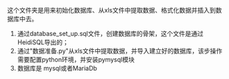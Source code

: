 这个文件夹是用来初始化数据库、从xls文件中提取数据、格式化数据并插入到数据库中去。
1. 通过database_set_up.sql文件，创建数据库的骨架，这个文件是通过HeidiSQL导出的；
2. 通过"数据准备.py"从xls文件中提取数据，并导入建立好的数据库，该步操作需要配置python环境，并安装pymysql模块
3. 数据库是 mysql或者MariaDb

